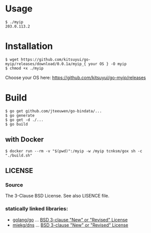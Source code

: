 # Usage

```console
$ ./myip
203.0.113.2
```

# Installation

```
$ wget https://github.com/kitsuyui/go-myip/releases/download/0.0.1a/myip_{ your OS } -O myip
$ chmod +x ./myip
```

Choose your OS here: https://github.com/kitsuyui/go-myip/releases

# Build

```console
$ go get github.com/jteeuwen/go-bindata/...
$ go generate
$ go get -d ./...
$ go build
```

## with Docker

```console
$ docker run --rm -v "$(pwd)":/myip -w /myip tcnksm/gox sh -c "./build.sh"
```

## LICENSE

### Source

The 3-Clause BSD License. See also LISENCE file.

### statically linked libraries:

- [golang/go](https://github.com/golang/go/) ... [BSD 3-clause "New" or "Revised" License](https://github.com/golang/go/blob/master/LICENSE)
- [miekg/dns](https://github.com/miekg/dns) ... [BSD 3-clause "New" or "Revised" License](https://github.com/miekg/dns/blob/master/LICENSE)
